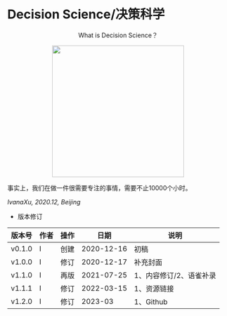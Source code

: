 # Decision Science/决策科学

<div align=center>
</p>
What is Decision Science？
</p>
<img src="https://github.com/IvanaXu/DecisionScience/releases/download/base/0.0.0.0-000.jpeg" height=300>
</p>
</div>

事实上，我们在做一件很需要专注的事情，需要不止10000个小时。

*IvanaXu, 2020.12, Beijing*

* 版本修订

|版本号|作者|操作|日期|说明|
|-|-|-|-|-|
|v0.1.0|I|创建|2020-12-16|初稿|
|v1.0.0|I|修订|2020-12-17|补充封面|
|v1.1.0|I|再版|2021-07-25|1、内容修订/2、语雀补录|
|v1.1.1|I|修订|2022-03-15|1、资源链接|
|v1.2.0|I|修订|2023-03|1、Github|
